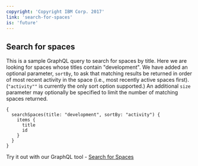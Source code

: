 ```yaml
---
copyright: 'Copyright IBM Corp. 2017'
link: 'search-for-spaces'
is: 'future'
---
```


## Search for spaces

This is a sample GraphQL query to search for spaces by title. Here we are looking for spaces whose titles contain "development".
We have added an optional parameter, `sortBy`, to ask that matching results be returned in order of most recent activity in the
space (i.e., most recently active spaces first). (`"activity""` is currently the only sort option supported.) An additional
`size` parameter may optionally be specified to limit the number of matching spaces returned.

```
{
  searchSpaces(title: "development", sortBy: "activity") {
    items {
      title
      id
    }
  }
}
```

Try it out with our GraphQL tool - <a href="https://workspace.ibm.com/graphql?query=%7B%0A%20%20searchSpaces(title%3A%20%22development%22%2C%20sortBy%3A%20%22activity%22)%20%7B%0A%20%20%20%20items%20%7B%0A%20%20%20%20%20%20title%0A%20%20%20%20%20%20id%0A%20%20%20%20%7D%0A%20%20%7D%0A%7D" target="_blank">Search for Spaces</a>
